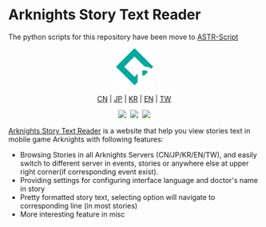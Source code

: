 # Arknights Story Text Reader

The python scripts for this repository have been move to [ASTR-Script](https://github.com/050644zf/ASTR-Script)

<p align="center">
    <img src="reader/src/assets/favicon.png" width="75px"/>
</p>

<p align="center">
    <a href="https://050644zf.github.io/ArknightsStoryTextReader/index2.html#/zh_CN/menu">CN</a> |
    <a href="https://050644zf.github.io/ArknightsStoryTextReader/index2.html#/ja_JP/menu">JP</a> |
    <a href="https://050644zf.github.io/ArknightsStoryTextReader/index2.html#/ko_KR/menu">KR</a> |
    <a href="https://050644zf.github.io/ArknightsStoryTextReader/index2.html#/en_US/menu">EN</a> |
    <a href="https://050644zf.github.io/ArknightsStoryTextReader/index2.html#/zh_TW/menu">TW</a> 
</p>

<p align="center">
    <img src="https://img.shields.io/github/stars/050644zf/ArknightsStoryTextReader"/>&nbsp;
    <img src="https://github.com/050644zf/ArknightsStoryTextReader/actions/workflows/build.yml/badge.svg"/>&nbsp;
    <img src="https://github.com/050644zf/ArknightsStoryTextReader/actions/workflows/ASTRAutoUpdater.yml/badge.svg"/>
</p>

[Arknights Story Text Reader](https://050644zf.github.io/ArknightsStoryTextReader/index2.html) is a website that help you view stories text in mobile game Arknights with following features:

- Browsing Stories in all Arknights Servers (CN/JP/KR/EN/TW), and easily switch to different server in events, stories or anywhere else at upper right corner(if corresponding event exist).
- Providing settings for configuring interface language and doctor's name in story
- Pretty formatted story text, selecting option will navigate to corresponding line (in most stories)
- More interesting feature in misc

